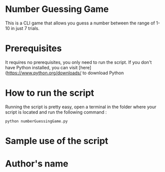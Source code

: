 # Number Guessing Game

This is a CLI game that allows you guess a number between the range of 1- 10 in just 7 trials.

# Prerequisites

It requires no prerequisites, you only need to run the script. If you don't have Python installed, you can visit [here](https://www.python.org/downloads/ to download Python

# How to run the script

Running the script is pretty easy, open a terminal in the folder where your script is located and run the following command :

`python numberGuessingGame.py`

# Sample use of the script



# Author's name
